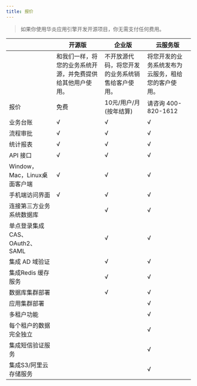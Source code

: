 ```yaml
---
title: 报价
---
```


> 如果你使用华炎应用引擎开发开源项目，你无需支付任何费用。

|  | 开源版 | 企业版 | 云服务版|
|--- | --- | --- | ---|
|  | 和我们一样，将您的业务系统开源，并免费提供给其他用户使用。 | 不开放源代码，将您开发的业务系统销售给客户使用。 | 将您开发的业务系统发布为云服务，租给您的客户使用。|
|报价 | 免费 | 10元/用户/月 <br/>(按年结算) | 请咨询 400-820-1612|
|业务台账 | √ | √ | √|
|流程审批 | √ | √ | √|
|统计报表 | √ | √ | √|
|API 接口 | √ | √ | √|
|Window，Mac，Linux桌面客户端 | √ | √ | √|
|手机端访问界面 | √ | √ | √|
|连接第三方业务系统数据库 |   | √ | √|
|单点登录集成CAS、OAuth2、SAML |   | √ | √|
|集成 AD 域验证 |   | √ | √|
|集成Redis 缓存服务 |   | √ | √|
|数据库集群部署 |   | √ | √|
|应用集群部署 |   |   | √|
|多租户功能 |   |   | √|
|每个租户的数据完全独立 |   |   | √|
|集成短信验证服务 |   |   | √|
|集成S3/阿里云存储服务 |   |   | √|
